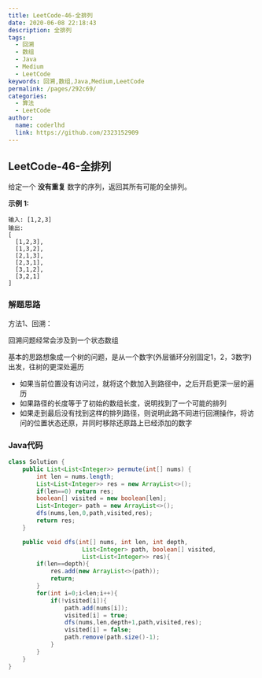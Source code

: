 ```yaml
---
title: LeetCode-46-全排列
date: 2020-06-08 22:18:43
description: 全排列
tags: 
  - 回溯
  - 数组
  - Java
  - Medium
  - LeetCode
keywords: 回溯,数组,Java,Medium,LeetCode
permalink: /pages/292c69/
categories: 
  - 算法
  - LeetCode
author: 
  name: coderlhd
  link: https://github.com/2323152909
---
```


## LeetCode-46-全排列

给定一个 **没有重复** 数字的序列，返回其所有可能的全排列。

 <!--more-->

**示例 1:**

```
输入: [1,2,3]
输出:
[
  [1,2,3],
  [1,3,2],
  [2,1,3],
  [2,3,1],
  [3,1,2],
  [3,2,1]
]
```

### 解题思路

方法1、回溯：

回溯问题经常会涉及到一个状态数组

基本的思路想象成一个树的问题，是从一个数字(外层循环分别固定1，2，3数字)出发，往树的更深处遍历

- 如果当前位置没有访问过，就将这个数加入到路径中，之后开启更深一层的遍历
- 如果路径的长度等于了初始的数组长度，说明找到了一个可能的排列
- 如果走到最后没有找到这样的排列路径，则说明此路不同进行回溯操作，将访问的位置状态还原，并同时移除还原路上已经添加的数字

### Java代码

```java
class Solution {
    public List<List<Integer>> permute(int[] nums) {
        int len = nums.length;
        List<List<Integer>> res = new ArrayList<>();
        if(len==0) return res;
        boolean[] visited = new boolean[len];
        List<Integer> path = new ArrayList<>();
        dfs(nums,len,0,path,visited,res);
        return res;
    }

    public void dfs(int[] nums, int len, int depth,
                     List<Integer> path, boolean[] visited,
                     List<List<Integer>> res){
        if(len==depth){
            res.add(new ArrayList<>(path));
            return;
        }
        for(int i=0;i<len;i++){
            if(!visited[i]){
                path.add(nums[i]);
                visited[i] = true;
                dfs(nums,len,depth+1,path,visited,res);
                visited[i] = false;
                path.remove(path.size()-1);
            }
        }
    }
}
```

